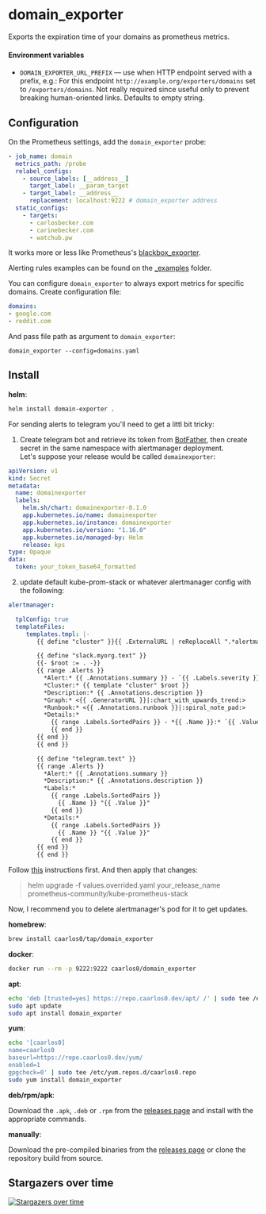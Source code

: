 # domain_exporter

Exports the expiration time of your domains as prometheus metrics.

#### Environment variables

- `DOMAIN_EXPORTER_URL_PREFIX` — use when HTTP endpoint served with a prefix,
  e.g.: For this endpoint `http://example.org/exporters/domains` set to
  `/exporters/domains`. Not really required since useful only to prevent
  breaking human-oriented links. Defaults to empty string.

## Configuration

On the Prometheus settings, add the `domain_exporter` probe:

```yaml
- job_name: domain
  metrics_path: /probe
  relabel_configs:
    - source_labels: [__address__]
      target_label: __param_target
    - target_label: __address__
      replacement: localhost:9222 # domain_exporter address
  static_configs:
    - targets:
      - carlosbecker.com
      - carinebecker.com
      - watchub.pw
```

It works more or less like Prometheus's
[blackbox_exporter](https://github.com/prometheus/blackbox_exporter).

Alerting rules examples can be found on the
[_examples](https://github.com/caarlos0/domain_exporter/tree/main/_examples)
folder.

You can configure `domain_exporter` to always export metrics for specific
domains. Create configuration file:
```yaml
domains:
- google.com
- reddit.com
```
And pass file path as argument to `domain_exporter`:
```
domain_exporter --config=domains.yaml
```

## Install

**helm**:

```sh
helm install domain-exporter .
```

For sending alerts to telegram you'll need to get a littl bit tricky:

1. Create telegram bot and retrieve its token from [BotFather](https://t.me/BotFather), then create secret in the same namespace with alertmanager deployment. <br>
Let's suppose your release would be called `domainexporter`:
```secret-sample.yaml
apiVersion: v1
kind: Secret
metadata:
  name: domainexporter
  labels:
    helm.sh/chart: domainexporter-0.1.0
    app.kubernetes.io/name: domainexporter
    app.kubernetes.io/instance: domainexporter
    app.kubernetes.io/version: "1.16.0"
    app.kubernetes.io/managed-by: Helm
    release: kps
type: Opaque
data:
  token: your_token_base64_formatted
```

2. update default kube-prom-stack or whatever alertmanager config with the following:

```values.override.yaml
alertmanager:

  tplConfig: true
  templateFiles:
     templates.tmpl: |-
        {{ define "cluster" }}{{ .ExternalURL | reReplaceAll ".*alertmanager\\.(.*)" "$1" }}{{ end }}

        {{ define "slack.myorg.text" }}
        {{- $root := . -}}
        {{ range .Alerts }}
          *Alert:* {{ .Annotations.summary }} - `{{ .Labels.severity }}`
          *Cluster:* {{ template "cluster" $root }}
          *Description:* {{ .Annotations.description }}
          *Graph:* <{{ .GeneratorURL }}|:chart_with_upwards_trend:>
          *Runbook:* <{{ .Annotations.runbook }}|:spiral_note_pad:>
          *Details:*
            {{ range .Labels.SortedPairs }} - *{{ .Name }}:* `{{ .Value }}`
            {{ end }}
        {{ end }}
        {{ end }}

        {{ define "telegram.text" }}
        {{ range .Alerts }}
          *Alert:* {{ .Annotations.summary }}
          *Description:* {{ .Annotations.description }}
          *Labels:*
            {{ range .Labels.SortedPairs }}
              {{ .Name }} "{{ .Value }}"
            {{ end }}
          *Details:*
            {{ range .Labels.SortedPairs }}
              {{ .Name }} "{{ .Value }}"
            {{ end }}
        {{ end }}
        {{ end }}
```

Follow [this](https://github.com/prometheus-community/helm-charts/tree/main/charts/kube-prometheus-stack#get-helm-repository-info) instructions first.
And then apply that changes:
> helm upgrade -f values.overrided.yaml your_release_name prometheus-community/kube-prometheus-stack

Now, I recommend you to delete alertmanager's pod for it to get updates.

**homebrew**:

```sh
brew install caarlos0/tap/domain_exporter
```

**docker**:

```sh
docker run --rm -p 9222:9222 caarlos0/domain_exporter
```

**apt**:

```sh
echo 'deb [trusted=yes] https://repo.caarlos0.dev/apt/ /' | sudo tee /etc/apt/sources.list.d/caarlos0.list
sudo apt update
sudo apt install domain_exporter
```

**yum**:

```sh
echo '[caarlos0]
name=caarlos0
baseurl=https://repo.caarlos0.dev/yum/
enabled=1
gpgcheck=0' | sudo tee /etc/yum.repos.d/caarlos0.repo
sudo yum install domain_exporter
```

**deb/rpm/apk**:

Download the `.apk`, `.deb` or `.rpm` from the [releases page][releases] and
install with the appropriate commands.

**manually**:

Download the pre-compiled binaries from the [releases page][releases] or clone
the repository build from source.

[releases]: https://github.com/caarlos0/domain_exporter/releases

## Stargazers over time

[![Stargazers over time](https://starchart.cc/caarlos0/domain_exporter.svg)](https://starchart.cc/caarlos0/domain_exporter)
